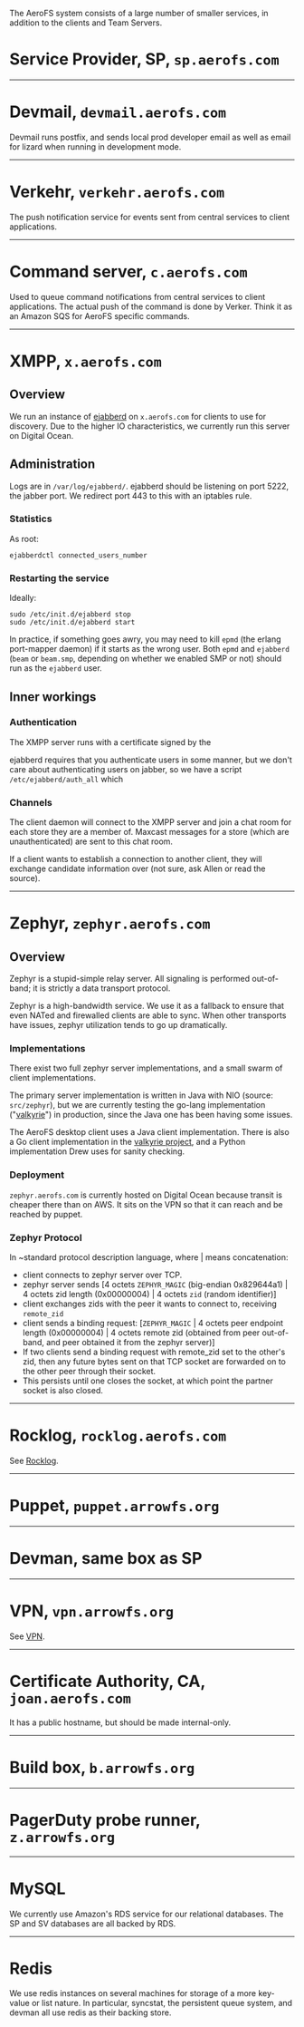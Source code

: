 The AeroFS system consists of a large number of smaller services, in addition to the clients and Team Servers.

# Service Provider, SP, `sp.aerofs.com`

---
# Devmail, `devmail.aerofs.com`

Devmail runs postfix, and sends local prod developer email as well as email for lizard when running in development mode.

---
# Verkehr, `verkehr.aerofs.com`

The push notification service for events sent from central services to client applications.

---
# Command server, `c.aerofs.com`

Used to queue command notifications from central services to client applications. The actual push of the command is done by Verker. Think it as an Amazon SQS for AeroFS specific commands.

---
# XMPP, `x.aerofs.com`

## Overview

We run an instance of [ejabberd](http://www.ejabberd.im/) on `x.aerofs.com` for clients to use for discovery.  Due to the higher IO characteristics, we currently run this server on Digital Ocean.

## Administration

Logs are in `/var/log/ejabberd/`.  ejabberd should be listening on port 5222, the jabber port.  We redirect port 443 to this with an iptables rule.

### Statistics

As root:

    ejabberdctl connected_users_number

### Restarting the service

Ideally:

    sudo /etc/init.d/ejabberd stop
    sudo /etc/init.d/ejabberd start

In practice, if something goes awry, you may need to kill `epmd` (the erlang port-mapper daemon) if it starts as the wrong user.  Both `epmd` and `ejabberd` (`beam` or `beam.smp`, depending on whether we enabled SMP or not) should run as the `ejabberd` user.

## Inner workings

### Authentication

The XMPP server runs with a certificate signed by the 

ejabberd requires that you authenticate users in some manner, but we don't care about authenticating users on jabber, so we have a script `/etc/ejabberd/auth_all` which 

### Channels

The client daemon will connect to the XMPP server and join a chat room for each store they are a member of.  Maxcast messages for a store (which are unauthenticated) are sent to this chat room.

If a client wants to establish a connection to another client, they will exchange candidate information over (not sure, ask Allen or read the source).

---
# Zephyr, `zephyr.aerofs.com`

## Overview

Zephyr is a stupid-simple relay server.  All signaling is performed out-of-band; it is strictly a data transport protocol.  

Zephyr is a high-bandwidth service.  We use it as a fallback to ensure that even NATed and firewalled clients are able to sync.  When other transports have issues, zephyr utilization tends to go up dramatically.

### Implementations

There exist two full zephyr server implementations, and a small swarm of client implementations.

The primary server implementation is written in Java with NIO (source: `src/zephyr`), but we are currently testing the go-lang implementation ("[valkyrie](https://github.arrowfs.org/alleng/valkyrie)") in production, since the Java one has been having some issues.

The AeroFS desktop client uses a Java client implementation.  There is also a Go client implementation in the [valkyrie project](https://github.arrowfs.org/alleng/valkyrie), and a Python implementation Drew uses for sanity checking.

### Deployment

`zephyr.aerofs.com` is currently hosted on Digital Ocean because transit is cheaper there than on AWS.  It sits on the VPN so that it can reach and be reached by puppet.

### Zephyr Protocol

In ~standard protocol description language, where | means concatenation:

* client connects to zephyr server over TCP.
* zephyr server sends [4 octets `ZEPHYR_MAGIC` (big-endian 0x829644a1) | 4 octets zid length (0x00000004) | 4 octets `zid` (random identifier)]
* client exchanges zids with the peer it wants to connect to, receiving `remote_zid`
* client sends a binding request: [`ZEPHYR_MAGIC` | 4 octets peer endpoint length (0x00000004) | 4 octets remote zid (obtained from peer out-of-band, and peer obtained it from the zephyr server)]
* If two clients send a binding request with remote_zid set to the other's zid, then any future bytes sent on that TCP socket are forwarded on to the other peer through their socket.
* This persists until one closes the socket, at which point the partner socket is also closed.

---
# Rocklog, `rocklog.aerofs.com`

See [Rocklog](rocklog.html).

---
# Puppet, `puppet.arrowfs.org`

---
# Devman, same box as SP

---
# VPN, `vpn.arrowfs.org`

See [VPN](vpn.html).

---
# Certificate Authority, CA, `joan.aerofs.com`

It has a public hostname, but should be made internal-only.

---
# Build box, `b.arrowfs.org`

---
# PagerDuty probe runner, `z.arrowfs.org`

---
# MySQL

We currently use Amazon's RDS service for our relational databases.  The SP and SV databases are all backed by RDS.

---
# Redis

We use redis instances on several machines for storage of a more key-value or list nature.  In particular, syncstat, the persistent queue system, and devman all use redis as their backing store.
